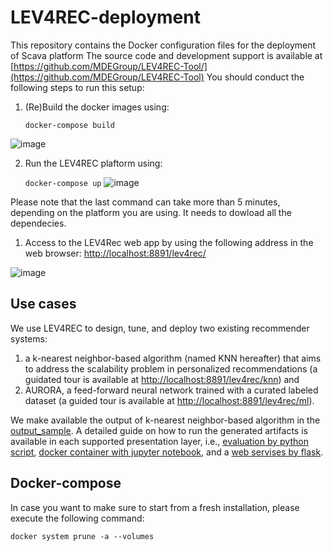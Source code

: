 # LEV4REC-deployment
This repository contains the Docker configuration files for the deployment of Scava platform
The source code and development support is available at [https://github.com/MDEGroup/LEV4REC-Tool/](https://github.com/MDEGroup/LEV4REC-Tool)
You should conduct the following steps to run this setup:

1. (Re)Build the docker images using: 

	`docker-compose build`
	
![image](https://user-images.githubusercontent.com/7288605/220878117-6b96859d-33b2-404a-a331-bcc28b8ab329.png)

2. Run the LEV4REC plaftorm using: 

	`docker-compose up` 
![image](https://user-images.githubusercontent.com/7288605/220878282-ef91f9f1-4ea2-40cb-b0e1-d99eab7c0356.png)

	
Please note that the last command can take more than 5 minutes, depending on the platform you are using. It needs to dowload all the dependecies.

1. Access to the LEV4Rec web app by using the following address in the web browser: 
[http://localhost:8891/lev4rec/](http://localhost:8891/lev4rec/)

![image](https://user-images.githubusercontent.com/7288605/220878482-368e5bc9-ff91-4172-8cbb-ab97e8b28961.png)


## Use cases
We use LEV4REC to design, tune, and deploy two existing recommender systems:

1. a k-nearest neighbor-based algorithm (named KNN hereafter) that aims to address the scalability problem in personalized recommendations (a guidated tour is available at [http://localhost:8891/lev4rec/knn](http://localhost:8891/lev4rec/knn)) and
2. AURORA, a feed-forward neural network trained with a curated labeled dataset (a guided tour is available at [http://localhost:8891/lev4rec/ml](http://localhost:8891/lev4rec/ml)).

We make available the output of k-nearest neighbor-based algorithm in the [output_sample](https://github.com/MDEGroup/LEV4REC-deployment/tree/master/output_sample). A detailed guide on how to run the generated artifacts is available in each supported presentation layer, i.e., [evaluation by python script](https://github.com/MDEGroup/LEV4REC-deployment/tree/master/output_sample/evaluation), [docker container with jupyter notebook](https://github.com/MDEGroup/LEV4REC-deployment/tree/master/output_sample/notebook), and a [web servises by flask](https://github.com/MDEGroup/LEV4REC-deployment/tree/master/output_sample/services).



## Docker-compose

In case you want to make sure to start from a fresh installation, please execute the following command:

```
docker system prune -a --volumes
```
